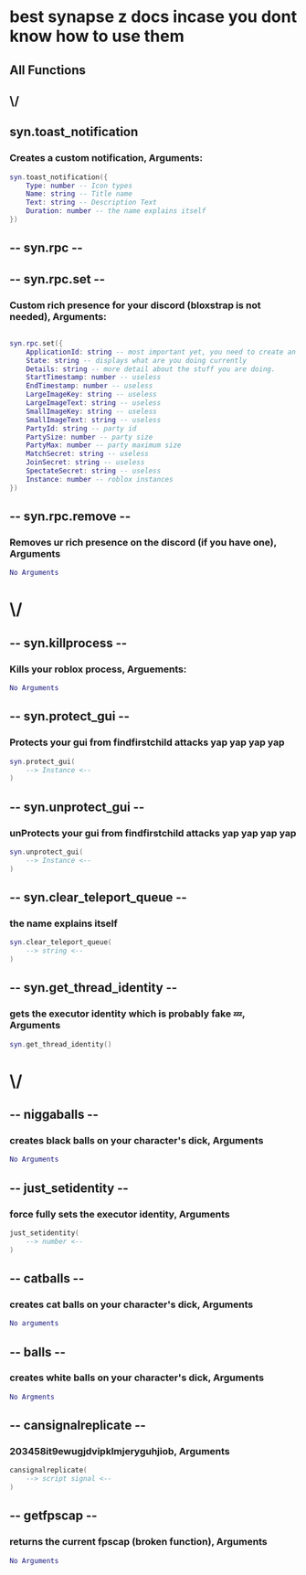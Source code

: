 # best synapse z docs incase you dont know how to use them

## All Functions
##      \\/

## syn.toast_notification
### Creates a custom notification, Arguments:
```lua
syn.toast_notification({
    Type: number -- Icon types
    Name: string -- Title name
    Text: string -- Description Text
    Duration: number -- the name explains itself
})
```

## -- syn.rpc --

## -- syn.rpc.set --
### Custom rich presence for your discord (bloxstrap is not needed), Arguments:

```lua

syn.rpc.set({
    ApplicationId: string -- most important yet, you need to create an application on discord.dev then get the app id
    State: string -- displays what are you doing currently
    Details: string -- more detail about the stuff you are doing.
    StartTimestamp: number -- useless
    EndTimestamp: number -- useless
    LargeImageKey: string -- useless
    LargeImageText: string -- useless
    SmallImageKey: string -- useless
    SmallImageText: string -- useless
    PartyId: string -- party id
    PartySize: number -- party size
    PartyMax: number -- party maximum size
    MatchSecret: string -- useless
    JoinSecret: string -- useless
    SpectateSecret: string -- useless
    Instance: number -- roblox instances
})

```

## -- syn.rpc.remove --
### Removes ur rich presence on the discord (if you have one), Arguments
```lua
No Arguments
```
# \\/

## -- syn.killprocess --

### Kills your roblox process, Arguements:
```lua
No Arguments
```

## -- syn.protect_gui --
### Protects your gui from findfirstchild attacks yap yap yap yap
```lua
syn.protect_gui(
    --> Instance <--
)
```

## -- syn.unprotect_gui --
### unProtects your gui from findfirstchild attacks yap yap yap yap
```lua
syn.unprotect_gui(
    --> Instance <--
)
```

## -- syn.clear_teleport_queue --
### the name explains itself
```lua
syn.clear_teleport_queue(
    --> string <--
)
```

## -- syn.get_thread_identity --
### gets the executor identity which is probably fake 💤, Arguments
```lua
syn.get_thread_identity()
```

# \\/

## -- niggaballs --
### creates black balls on your character's dick, Arguments
```lua
No Arguments
```

## -- just_setidentity --
### force fully sets the executor identity, Arguments
```lua
just_setidentity(
    --> number <--
)
```

## -- catballs --
### creates cat balls on your character's dick, Arguments
```lua
No arguments
```

## -- balls --
### creates white balls on your character's dick, Arguments
```lua
No Argments
```

## -- cansignalreplicate --
### 203458it9ewugjdvipklmjeryguhjiob, Arguments
```lua
cansignalreplicate(
    --> script signal <--
)
```

## -- getfpscap --
### returns the current fpscap (broken function), Arguments
```lua
No Arguments
```


